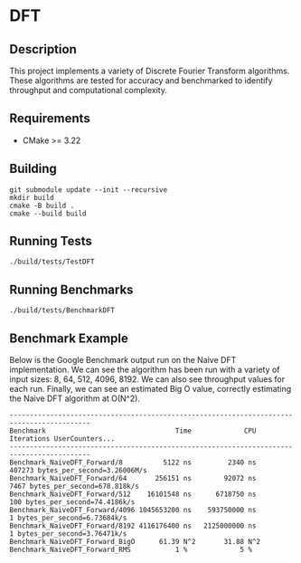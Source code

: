 # DFT

## Description
This project implements a variety of Discrete Fourier Transform algorithms.
These algorithms are tested for accuracy and benchmarked to identify throughput and computational complexity.

## Requirements
* CMake >= 3.22

## Building
```commandline
git submodule update --init --recursive
mkdir build
cmake -B build .
cmake --build build
```

## Running Tests
```commandLine
./build/tests/TestDFT
```

## Running Benchmarks
```commandline
./build/tests/BenchmarkDFT
```

## Benchmark Example
Below is the Google Benchmark output run on the Naive DFT implementation.
We can see the algorithm has been run with a variety of input sizes: 8, 64, 512, 4096, 8192.
We can also see throughput values for each run.
Finally, we can see an estimated Big O value, correctly estimating the Naive DFT algorithm at O(N^2).
```commandLine
------------------------------------------------------------------------------------------
Benchmark                                Time             CPU   Iterations UserCounters...
------------------------------------------------------------------------------------------
Benchmark_NaiveDFT_Forward/8          5122 ns         2340 ns       407273 bytes_per_second=3.26006M/s
Benchmark_NaiveDFT_Forward/64       256151 ns        92072 ns         7467 bytes_per_second=678.818k/s
Benchmark_NaiveDFT_Forward/512    16101548 ns      6718750 ns          100 bytes_per_second=74.4186k/s
Benchmark_NaiveDFT_Forward/4096 1045653200 ns    593750000 ns            1 bytes_per_second=6.73684k/s
Benchmark_NaiveDFT_Forward/8192 4116176400 ns   2125000000 ns            1 bytes_per_second=3.76471k/s
Benchmark_NaiveDFT_Forward_BigO      61.39 N^2       31.88 N^2  
Benchmark_NaiveDFT_Forward_RMS           1 %             5 %
```
